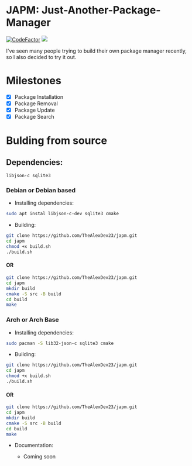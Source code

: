 # JAPM: Just-Another-Package-Manager 
[![CodeFactor](https://www.codefactor.io/repository/github/thealexdev23/japm/badge)](https://www.codefactor.io/repository/github/thealexdev23/japm) 
![](https://tokei.rs/b1/github/thealexdev23/japm)

I've seen many people trying to build their own package manager recently, so I also decided to try it out.

# Milestones

- [x] Package Installation
- [x] Package Removal
- [x] Package Update
- [x] Package Search

# Bulding from source

## Dependencies:

```
libjson-c sqlite3
```


### Debian or Debian based


- Installing dependencies:

```bash
sudo apt instal libjson-c-dev sqlite3 cmake
```

- Building:

```bash
git clone https://github.com/TheAlexDev23/japm.git
cd japm
chmod +x build.sh
./build.sh
```
#### OR

```bash
git clone https://github.com/TheAlexDev23/japm.git
cd japm
mkdir build
cmake -S src -B build
cd build
make
```

### Arch or Arch Base

- Installing dependencies:

```bash
sudo pacman -S lib32-json-c sqlite3 cmake
```

- Building:

```bash
git clone https://github.com/TheAlexDev23/japm.git
cd japm
chmod +x build.sh
./build.sh
```
#### OR

```bash
git clone https://github.com/TheAlexDev23/japm.git
cd japm
mkdir build
cmake -S src -B build
cd build
make
```

- Documentation:

    - Coming soon
